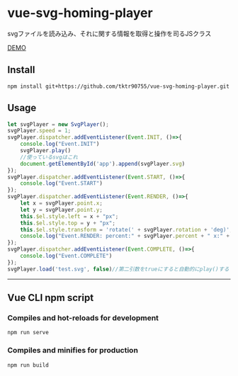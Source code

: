 # vue-svg-homing-player
svgファイルを読み込み、それに関する情報を取得と操作を司るJSクラス

[DEMO](https://tktr90755.github.io/vue-svg-homing-player/)  

## Install
```
npm install git+https://github.com/tktr90755/vue-svg-homing-player.git
```

## Usage
```js
let svgPlayer = new SvgPlayer();
svgPlayer.speed = 1;
svgPlayer.dispatcher.addEventListener(Event.INIT, ()=>{
    console.log("Event.INIT")
    svgPlayer.play()
    //使っているsvgはこれ
    document.getElementById('app').append(svgPlayer.svg)
});
svgPlayer.dispatcher.addEventListener(Event.START, ()=>{
    console.log("Event.START")
});
svgPlayer.dispatcher.addEventListener(Event.RENDER, ()=>{
    let x = svgPlayer.point.x;
    let y = svgPlayer.point.y;
    this.$el.style.left = x + "px";
    this.$el.style.top = y + "px";
    this.$el.style.transform = 'rotate(' + svgPlayer.rotation + 'deg)';
    console.log("Event.RENDER: percent:" + svgPlayer.percent + " x:" + x + " y:" + y + " rotation:" + svgPlayer.rotation )
});
svgPlayer.dispatcher.addEventListener(Event.COMPLETE, ()=>{
    console.log("Event.COMPLETE")
});
svgPlayer.load('test.svg', false)//第二引数をtrueにすると自動的にplay()する
```

---
## Vue CLI npm script

### Compiles and hot-reloads for development
```
npm run serve
```

### Compiles and minifies for production
```
npm run build
```